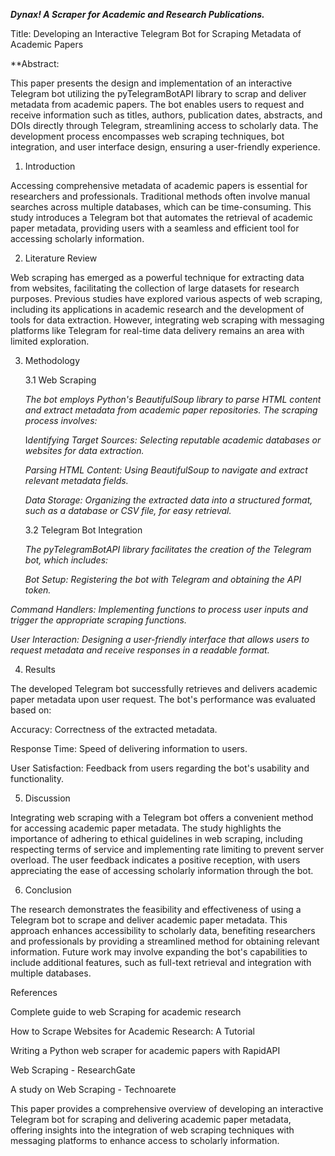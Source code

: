 ***Dynax! A Scraper for Academic and Research Publications.***

Title: Developing an Interactive Telegram Bot for Scraping Metadata of Academic Papers

  **Abstract:

This paper presents the design and implementation of an interactive Telegram bot utilizing the pyTelegramBotAPI library to scrap and deliver metadata from academic papers. The bot enables users to request and receive information such as titles, authors, publication dates, abstracts, and DOIs directly through Telegram, streamlining access to scholarly data. The development process encompasses web scraping techniques, bot integration, and user interface design, ensuring a user-friendly experience.

1. Introduction

Accessing comprehensive metadata of academic papers is essential for researchers and professionals. Traditional methods often involve manual searches across multiple databases, which can be time-consuming. This study introduces a Telegram bot that automates the retrieval of academic paper metadata, providing users with a seamless and efficient tool for accessing scholarly information.

2. Literature Review

Web scraping has emerged as a powerful technique for extracting data from websites, facilitating the collection of large datasets for research purposes. Previous studies have explored various aspects of web scraping, including its applications in academic research and the development of tools for data extraction. However, integrating web scraping with messaging platforms like Telegram for real-time data delivery remains an area with limited exploration.

3. Methodology

    3.1 Web Scraping

    *The bot employs Python's BeautifulSoup library to parse HTML content and extract metadata from academic paper repositories. The scraping process involves:*

    I*dentifying Target Sources: Selecting reputable academic databases or websites for data extraction.*

    *Parsing HTML Content: Using BeautifulSoup to navigate and extract relevant metadata fields.*

    *Data Storage: Organizing the extracted data into a structured format, such as a database or CSV file, for easy retrieval.*

    3.2 Telegram Bot Integration

    *The pyTelegramBotAPI library facilitates the creation of the Telegram bot, which includes:*

    *Bot Setup: Registering the bot with Telegram and obtaining the API token.*

*Command Handlers: Implementing functions to process user inputs and trigger the appropriate scraping functions.*

*User Interaction: Designing a user-friendly interface that allows users to request metadata and receive responses in a readable format.*

4. Results

The developed Telegram bot successfully retrieves and delivers academic paper metadata upon user request. The bot's performance was evaluated based on:

Accuracy: Correctness of the extracted metadata.

Response Time: Speed of delivering information to users.

User Satisfaction: Feedback from users regarding the bot's usability and functionality.

5. Discussion

Integrating web scraping with a Telegram bot offers a convenient method for accessing academic paper metadata. The study highlights the importance of adhering to ethical guidelines in web scraping, including respecting terms of service and implementing rate limiting to prevent server overload. The user feedback indicates a positive reception, with users appreciating the ease of accessing scholarly information through the bot.

6. Conclusion

The research demonstrates the feasibility and effectiveness of using a Telegram bot to scrape and deliver academic paper metadata. This approach enhances accessibility to scholarly data, benefiting researchers and professionals by providing a streamlined method for obtaining relevant information. Future work may involve expanding the bot's capabilities to include additional features, such as full-text retrieval and integration with multiple databases.

References

Complete guide to web Scraping for academic research

How to Scrape Websites for Academic Research: A Tutorial

Writing a Python web scraper for academic papers with RapidAPI

Web Scraping - ResearchGate

A study on Web Scraping - Technoarete

This paper provides a comprehensive overview of developing an interactive Telegram bot for scraping and delivering academic paper metadata, offering insights into the integration of web scraping techniques with messaging platforms to enhance access to scholarly information.
